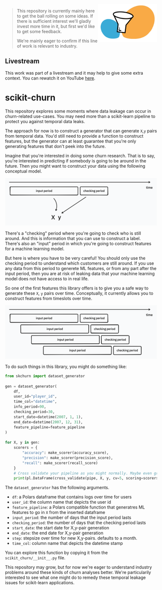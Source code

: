 <img src="imgs/icon.png" height=125 align="right">

> This repository is currently mainly here to get the ball rolling on some ideas. If there is sufficient interest we'll gladly invest more time in it, but first we'd like to get some feedback. 
>
> We're mainly eager to confirm if this line of work is relevant to industry. 

## Livestream

This work was part of a livestream and it may help to give some extra context. You can rewatch it on YouTube [here](https://www.youtube.com/watch?v=uevp7zJTM_c).
# scikit-churn 

This repository explores some moments where data leakage can occur in churn-related use-cases. You may need more than a scikit-learn pipeline to protect you against temporal data leaks. 

The approach for now is to construct a generator that can generate `X`,`y` pairs from temporal data. You'd still need to provide a function to construct features, but the generator can at least guarantee that you're only generating features that don't peek into the future.

Imagine that you're interested in doing some churn research. That is to say, you're interested in predicting if somebody is going to be around in the future. Then you might want to construct your data using the following conceptual model. 

![imgs/diagram1.png](imgs/diagram1.png)

There's a "checking" period where you're going to check who is still around. And this is information that you can use to construct a label. There's also an "input" period in which you're going to construct features for a machine learning model. 

But here is where you have to be very careful! You should only use the checking period to understand which customers are still around. If you use any data from this period to generete ML features, or from any part after the input period, then you are at risk of leaking data that your machine learning model does not have access to in real life. 

So one of the first features this library offers is to give you a safe way to generate these `X`, `y` pairs over time. Conceptually, it currently allows you to construct features from timeslots over time.

![imgs/diagram2.png](imgs/diagram2.png)

To do such things in this library, you might do something like: 

```python
from skchurn import dataset_generator

gen = dataset_generator(
    df, 
    user_id="player_id", 
    time_col="datetime", 
    info_period=90, 
    checking_period=30, 
    start_date=datetime(2007, 1, 1), 
    end_date=datetime(2007, 12, 31),
    feature_pipeline=feature_pipeline
)

for X, y in gen:
    scorers = {
        "accuracy": make_scorer(accuracy_score), 
        "precision": make_scorer(precision_score), 
        "recall": make_scorer(recall_score)
    }
    # Cross validate your pipeline as you might normally. Maybe even gridsearch?
    print(pl.DataFrame(cross_validate(pipe, X, y, cv=5, scoring=scorers)))
```

The `dataset_generator` has the following arguments. 

- `df`: a Polars dataframe that contains logs over time for users
- `user_id`: the column name that depicts the user id
- `feature_pipeline`: a Polars compatible function that generatres ML features to go in `X` from the inserted dataframe
- `input_period`: the number of days that the input period lasts
- `checking_period`: the number of days that the checking period lasts
- `start_date`: the start date for X,y-pair generation
- `end_date`: the end date for X,y-pair generation
- `step`: stepsize over time for new X,y-pairs. defaults to a month. 
- `time_col`: column name that depicts the datetime stamp

You can explore this function by copying it from the `scikit_churn/__init__.py` file. 

This repository may grow, but for now we're eager to understand industry problems around these kinds of churn analyses better. We're particularily interested to see what one might do to remedy these temporal leakage issues for scikit-learn applications.
